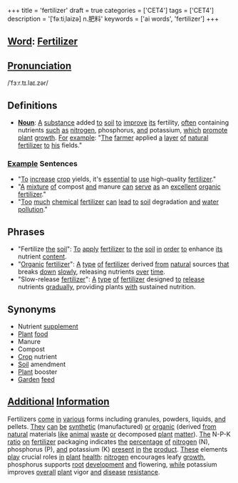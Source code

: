 +++
title = 'fertilizer'
draft = true
categories = ['CET4']
tags = ['CET4']
description = '[ˈfəːtiˌlaizə] n.肥料'
keywords = ['ai words', 'fertilizer']
+++

## [Word](/en/post/word/): [Fertilizer](/en/post/fertilizer/)

## [Pronunciation](/en/post/pronunciation/)
/ˈfɜːr.tɪ.laɪ.zər/

## Definitions
- **[Noun](/en/post/noun/)**: [A](/en/post/a/) [substance](/en/post/substance/) added [to](/en/post/to/) [soil](/en/post/soil/) [to](/en/post/to/) [improve](/en/post/improve/) [its](/en/post/its/) fertility, [often](/en/post/often/) containing nutrients [such](/en/post/such/) [as](/en/post/as/) [nitrogen](/en/post/nitrogen/), phosphorus, [and](/en/post/and/) potassium, [which](/en/post/which/) [promote](/en/post/promote/) [plant](/en/post/plant/) [growth](/en/post/growth/). [For](/en/post/for/) [example](/en/post/example/): "[The](/en/post/the/) [farmer](/en/post/farmer/) applied [a](/en/post/a/) [layer](/en/post/layer/) [of](/en/post/of/) [natural](/en/post/natural/) [fertilizer](/en/post/fertilizer/) [to](/en/post/to/) [his](/en/post/his/) fields."

### [Example](/en/post/example/) Sentences
- "[To](/en/post/to/) [increase](/en/post/increase/) [crop](/en/post/crop/) yields, it's [essential](/en/post/essential/) [to](/en/post/to/) [use](/en/post/use/) high-quality [fertilizer](/en/post/fertilizer/)."
- "[A](/en/post/a/) [mixture](/en/post/mixture/) [of](/en/post/of/) compost [and](/en/post/and/) manure [can](/en/post/can/) [serve](/en/post/serve/) [as](/en/post/as/) an [excellent](/en/post/excellent/) [organic](/en/post/organic/) [fertilizer](/en/post/fertilizer/)."
- "[Too](/en/post/too/) [much](/en/post/much/) [chemical](/en/post/chemical/) [fertilizer](/en/post/fertilizer/) [can](/en/post/can/) [lead](/en/post/lead/) [to](/en/post/to/) [soil](/en/post/soil/) degradation [and](/en/post/and/) [water](/en/post/water/) [pollution](/en/post/pollution/)."

## Phrases
- "Fertilize [the](/en/post/the/) [soil](/en/post/soil/)": [To](/en/post/to/) [apply](/en/post/apply/) [fertilizer](/en/post/fertilizer/) [to](/en/post/to/) [the](/en/post/the/) [soil](/en/post/soil/) [in](/en/post/in/) [order](/en/post/order/) [to](/en/post/to/) enhance [its](/en/post/its/) nutrient [content](/en/post/content/).
- "[Organic](/en/post/organic/) [fertilizer](/en/post/fertilizer/)": [A](/en/post/a/) [type](/en/post/type/) [of](/en/post/of/) [fertilizer](/en/post/fertilizer/) derived [from](/en/post/from/) [natural](/en/post/natural/) sources [that](/en/post/that/) breaks [down](/en/post/down/) [slowly](/en/post/slowly/), releasing nutrients [over](/en/post/over/) [time](/en/post/time/).
- "Slow-release [fertilizer](/en/post/fertilizer/)": [A](/en/post/a/) [type](/en/post/type/) [of](/en/post/of/) [fertilizer](/en/post/fertilizer/) designed [to](/en/post/to/) [release](/en/post/release/) nutrients [gradually](/en/post/gradually/), providing plants [with](/en/post/with/) sustained nutrition.

## Synonyms
- Nutrient [supplement](/en/post/supplement/)
- [Plant](/en/post/plant/) [food](/en/post/food/)
- Manure
- Compost
- [Crop](/en/post/crop/) nutrient
- [Soil](/en/post/soil/) amendment
- [Plant](/en/post/plant/) booster
- [Garden](/en/post/garden/) [feed](/en/post/feed/)

## [Additional](/en/post/additional/) [Information](/en/post/information/)
Fertilizers [come](/en/post/come/) [in](/en/post/in/) [various](/en/post/various/) forms including granules, powders, liquids, [and](/en/post/and/) pellets. [They](/en/post/they/) [can](/en/post/can/) [be](/en/post/be/) [synthetic](/en/post/synthetic/) (manufactured) [or](/en/post/or/) [organic](/en/post/organic/) (derived [from](/en/post/from/) [natural](/en/post/natural/) materials [like](/en/post/like/) [animal](/en/post/animal/) [waste](/en/post/waste/) [or](/en/post/or/) decomposed [plant](/en/post/plant/) [matter](/en/post/matter/)). [The](/en/post/the/) N-P-K [ratio](/en/post/ratio/) [on](/en/post/on/) [fertilizer](/en/post/fertilizer/) packaging indicates [the](/en/post/the/) [percentage](/en/post/percentage/) [of](/en/post/of/) [nitrogen](/en/post/nitrogen/) (N), phosphorus (P), [and](/en/post/and/) potassium (K) [present](/en/post/present/) [in](/en/post/in/) [the](/en/post/the/) [product](/en/post/product/). [These](/en/post/these/) elements [play](/en/post/play/) crucial roles [in](/en/post/in/) [plant](/en/post/plant/) [health](/en/post/health/): [nitrogen](/en/post/nitrogen/) encourages leafy [growth](/en/post/growth/), phosphorus supports [root](/en/post/root/) [development](/en/post/development/) [and](/en/post/and/) flowering, [while](/en/post/while/) potassium improves [overall](/en/post/overall/) [plant](/en/post/plant/) vigor [and](/en/post/and/) [disease](/en/post/disease/) [resistance](/en/post/resistance/).
